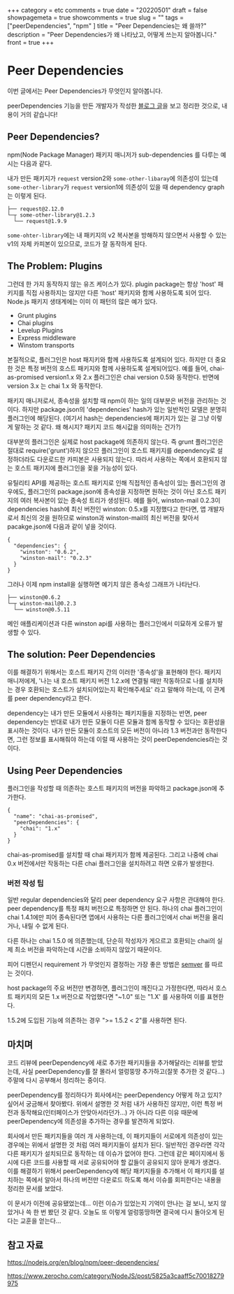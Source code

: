 +++
category = etc
comments = true
date = "20220501"
draft = false
showpagemeta = true
showcomments = true
slug = ""
tags = ["peerDependencies", "npm" ]
title = "Peer Dependencies는 왜 쓸까?"
description = "Peer Dependencies가 왜 나타났고, 어떻게 쓰는지 알아봅니다."
front = true
+++

# Peer Dependencies 

이번 글에서는 Peer Dependencies가 무엇인지 알아봅니다. 

peerDependencies 기능을 만든 개발자가 작성한 [블로그 글](https://nodejs.org/en/blog/npm/peer-dependencies/)을 보고 정리한 것으로, 내용이 거의 같습니다!

## Peer Dependencies? 

npm(Node Package Manager) 패키지 매니저가 sub-dependencies 를 다루는 예시는 다음과 같다.

내가 만든 패키지가 `request` version2와 `some-other-libaray`에 의존성이 있는데 `some-other-library`가 `request` version1에 의존성이 있을 때 
dependency graph는 이렇게 된다. 

```
├── request@2.12.0 
└─┬ some-other-library@1.2.3 
  └── request@1.9.9 
```

`some-ohter-library`에는 내 패키지의 v2 복사본을 방해하지 않으면서 사용할 수 있는 v1의 자체 카피본이 있으므로, 코드가 잘 동작하게 된다. 

## The Problem: Plugins 

그런데 한 가지 동작하지 않는 유즈 케이스가 있다. 
plugin package는 항상 'host' 패키지를 직접 사용하지는 않지만 다른 'host' 패키지와 함께 사용하도록 되어 있다.
Node.js 패키지 생태계에는 이미 이 패턴의 많은 예가 있다. 

- Grunt plugins 
- Chai plugins 
- Levelup Plugins 
- Express middleware 
- Winstom transports 

본질적으로, 플러그인은 host 패지키와 함께 사용하도록 설계되어 있다. 하지만 더 중요한 것은 특정 버전의 호스트 패키지와 함께 사용하도록 설계되어있다. 
예를 들어, chai-as-promised version1.x 와 2.x 플러그인은 chai version 0.5와 동작한다. 반면에  version 3.x 는 chai 1.x 와 동작한다. 

패키지 매니저로서, 종속성을 설치할 때 npm이 하는 일의 대부분은 버전을 관리하는 것이다. 
하지만 package.json의 'dependencies' hash가 있는 일반적인 모델은 분명히 플러그인에 해당된다. (여기서 hash는 dependencies에 패키지가 있는 걸 그냥 이렇게 말하는 것 같다. 왜 해시지? 패키지 코드 해시값을 의미하는 건가?)

대부분의 플러그인은 실제로 host package에 의존하지 않는다. 즉 grunt 플러그인은 절대로 require('grunt')하지 않으므 플러그인이 호스트 패키지를 dependency로 설정하더라도 다운로드한 카피본은 사용되지 않는다. 따라서 사용하는 쪽에서 호환되지 않는 호스트 패키지에 플러그인을 꽂을 가능성이 있다. 

유틸리티 API를 제공하는 호스트 패키지로 인해 직접적인 종속성이 있는 플러그인의 경우에도, 플러그인의 package.json에 종속성을 지정하면 원하는 것이 아닌 호스트 패키지의 여러 복사본이 있는 종속성 트리가 생성된다. 
예를 들어, winston-mail 0.2.3이 dependencies hash에 최신 버전인 winston: 0.5.x를 지정했다고 한다면, 앱 개발자로서 최신의 것을 원하므로 winston과 winston-mail의 최신 버전을 찾아서 pacakge.json에 다음과 같이 넣을 것이다. 

```
{
  "dependencies": {
    "winston": "0.6.2",
    "winston-mail": "0.2.3"
  }
}
```
그러나 이제 npm install을 실행하면 예기치 않은 종속성 그래프가 나타난다. 

```
├── winston@0.6.2
└─┬ winston-mail@0.2.3
  └── winston@0.5.11
```
메인 애플리케이션과 다른 winston api를 사용하는 플러그인에서 미묘하게 오류가 발생할 수 있다. 


## The solution: Peer Dependencies 

이를 해결하기 위해서는 호스트 패키지 간의 이러한 '종속성'을 표현해야 한다.
패키지 매니저에게, '나는 내 호스트 패키지 버전 1.2.x에 연결될 때만 작동하므로 나를 설치하는 경우 호환되는 호스트가 설치되어있는지 확인해주세요' 라고 말해야 하는데,
이 관계를 peer dependency라고 한다. 

dependency는 내가 만든 모듈에서 사용하는 패키지들을 지정하는 반면, peer dependency는 반대로 내가 만든 모듈이 다른 모듈과 함께 동작할 수 있다는 호환성을 표시하는 것이다. 
내가 만든 모듈이 호스트의 모든 버전이 아니라 1.3 버전과만 동작한다면, 그런 정보를 표시해줘야 하는데 이럴 때 사용하는 것이 peerDependencies라는 것이다.

## Using Peer Dependencies 

플러그인을 작성할 때 의존하는 호스트 패키지의 버전을 파악하고 package.json에 추가한다.

```
{
  "name": "chai-as-promised",
  "peerDependencies": {
    "chai": "1.x"
  }
}
```
chai-as-promised를 설치할 때 chai 패키지가 함께 제공된다.
그리고 나중에 chai 0.x 버전에서만 작동하는 다른 chai 플러그인을 설치하려고 하면 오류가 발생한다. 

### 버전 작성 팁

일반 regular dependencies와 달리 peer dependency 요구 사항은 관대해야 한다. 
peer dependency를 특정 패치 버전으로 특정하면 안 된다. 
하나의 chai 플러그인이 chai 1.4.1에만 피어 종속된다면 앱에서 사용하는 다른 플러그인에서 chai 버전을 올리거나, 내릴 수 없게 된다.

다른 하나는 chai 1.5.0 에 의존했는데, 단순히 작성자가 게으르고 호환되는 chai의 실제 최소 버전을 파악하는데 시간을 소비하지 않았기 때문이다.

피어 디펜던시 requirement 가 무엇인지 결정하는 가장 좋은 방법은 [semver](https://semver.org/) 를 따르는 것이다.

host package의 주요 버전만 변경하면, 플러그인이 깨진다고 가정한다면, 따라서 호스트 패키지의 모든 1.x 버전으로 작업했다면 "~1.0" 또는 "1.X' 를 사용하여 이를 표현한다.

1.5.2에 도입된 기능에 의존하는 경우 ">= 1.5.2 < 2"를 사용하면 된다.

## 마치며 

코드 리뷰에 peerDependency에 새로 추가한 패키지들을 추가해달라는 리뷰를 받았는데, 사실 peerDependency를 잘 몰라서 얼렁뚱땅 추가하고(잘못 추가한 것 같다...) 주말에 다시 공부해서 정리하는 중이다.

peerDependency를 정리하다가 회사에서는 peerDependency 어떻게 하고 있지? 싶어서 궁금해서 찾아봤다.
위에서 설명한 것 처럼 내가 사용하진 않지만, 이런 특정 버전과 동작해요(인터페이스가 안맞아서라던가...) 가 아니라 다른 이유 때문에 peerDependency에 의존성을 추가하는 경우를 발견하게 되었다.

회사에서 만든 패키지들을 여러 개 사용하는데, 이 패키지들이 서로에게 의존성이 있는 경우에는 위에서 설명한 것 처럼 여러 패키지들이 설치가 된다. 일반적인 경우라면 각각 다른 패키지가 설치되므로 동작하는 데 이슈가 없어야 한다. 그런데 같은 페이지에서 동시에 다른 코드를 사용할 때 서로 공유되어야 할 값들이 공유되지 않아 문제가 생겼다. 
이를 해결하기 위해서 peerDependency에 해당 패키지들을 추가해서 이 패키지를 설치하는 쪽에서 알아서 하나의 버전만 다운로드 하도록 해서 이슈를 회피한다는 내용을 정리한 문서를 보았다.

이 문서가 이전에 공유됐었는데... 이런 이슈가 있었는지 기억이 안나는 걸 보니, 보지 않았거나 쓱 한 번 봤던 것 같다. 
오늘도 또 이렇게 얼렁뚱땅하면 결국에 다시 돌아오게 된다는 교훈을 얻는다...


## 참고 자료 

https://nodejs.org/en/blog/npm/peer-dependencies/

https://www.zerocho.com/category/NodeJS/post/5825a3caaff5c70018279975

